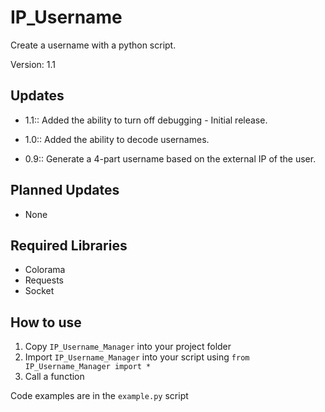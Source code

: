 # IP_Username

Create a username with a python script.

Version: 1.1

## Updates

- 1.1:: Added the ability to turn off debugging - Initial release.

- 1.0:: Added the ability to decode usernames.

- 0.9:: Generate a 4-part username based on the external IP of the user.

## Planned Updates

- None

## Required Libraries

- Colorama
- Requests
- Socket

## How to use

1. Copy ```IP_Username_Manager``` into your project folder
2. Import ```IP_Username_Manager``` into your script using ```from IP_Username_Manager import *```
3. Call a function

Code examples are in the ```example.py``` script
